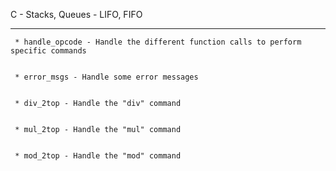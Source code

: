C - Stacks, Queues - LIFO, FIFO


------------------------------------------


	 * handle_opcode - Handle the different function calls to perform specific commands


	 * error_msgs - Handle some error messages


	 * div_2top - Handle the "div" command


	 * mul_2top - Handle the "mul" command


	 * mod_2top - Handle the "mod" command


